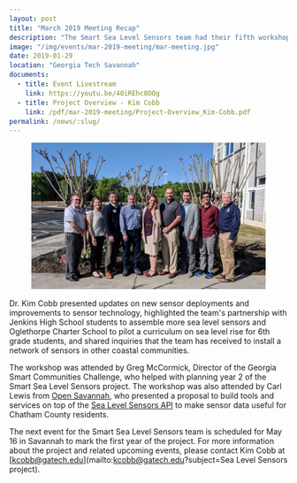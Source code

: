 ```yaml
---
layout: post
title: "March 2019 Meeting Recap"
description: "The Smart Sea Level Sensors team had their fifth workshop at Georgia Tech Savannah on March 27, 2019."
image: "/img/events/mar-2019-meeting/mar-meeting.jpg"
date: 2019-01-29
location: "Georgia Tech Savannah"
documents:
  - title: Event Livestream
    link: https://youtu.be/40iREhc8OOg
  - title: Project Overview - Kim Cobb
    link: /pdf/mar-2019-meeting/Project-Overview_Kim-Cobb.pdf
permalink: /news/:slug/
---
```


<figure class="figure">
  <img class="img-fluid" src="/img/events/mar-2019-meeting/mar-meeting.jpg" alt="Participants of the Mar 27 meeting in Savannah, GA">
</figure>

Dr. Kim Cobb presented updates on new sensor deployments and improvements to sensor technology, highlighted the team's partnership with Jenkins High School students to assemble more sea level sensors and Oglethorpe Charter School to pilot a curriculum on sea level rise for 6th grade students, and shared inquiries that the team has received to install a network of sensors in other coastal communities.

The workshop was attended by Greg McCormick, Director of the Georgia Smart Communities Challenge, who helped with planning year 2 of the Smart Sea Level Sensors project. The workshop was also attended by Carl Lewis from [Open Savannah](https://opensavannah.org/), who presented a proposal to build tools and services on top of the [Sea Level Sensors API](https://dev.sealevelsensors.org/) to make sensor data useful for Chatham County residents. 

The next event for the Smart Sea Level Sensors team is scheduled for May 16 in Savannah to mark the first year of the project. For more information about the project and related upcoming events, please contact  Kim Cobb at [kcobb@gatech.edu](mailto:kcobb@gatech.edu?subject=Sea Level Sensors project).